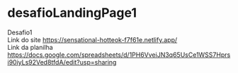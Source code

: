# desafioLandingPage1
Desafio1 <br>
Link do site https://sensational-hotteok-f7f61e.netlify.app/ <br>
Link da planilha https://docs.google.com/spreadsheets/d/1PH6VveiJN3q65UsCe1WSS7Hprsi90iyLs92Ved8tfdA/edit?usp=sharing
